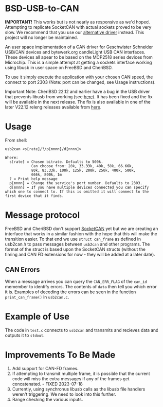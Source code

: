 # BSD-USB-to-CAN

**IMPORTANT!** This works but is not nearly as responsive as we'd hoped. Attempting to replicate SocketCAN with actual sockets proved to be very slow. We recommend that you use our [alternative driver](https://github.com/GrassHopper1977/BSD_GSUSB) instead. This project will no longer be maintained.

An user space implementation of a CAN driver for Geschwister Schneider USB/CAN devices and bytewerk.org candleLight USB CAN interfaces. These devices all apear to be based on the MCP2518 series devices from Microchip. This is a simple attempt at getting a sockets interface working using libusb in user space on FreeBSD and CheriBSD.

To use it simply execute the application with your chosen CAN speed, the connect to port 2303 (Note: port can be changed, see Usage instructions).

Important Note: CheriBSD 22.12 and earlier have a bug in the USB driver that prevents libusb from working (see [here](https://github.com/CTSRD-CHERI/cheribsd/issues/1616)). It has been fixed and the fix will be available in the next release. The fix is also available in one of the later V22.12 releng releases available from [here](https://download.cheribsd.org/snapshots/releng/22.12/arm64/aarch64c/).

# Usage
From shell:
```
usb2can <s[rate]/?/p[nnnn]/d[nnnn]>

Where:
  s[rate] = Chosen bitrate. Defaults to 500k.
            Can choose from: 20k, 33.33k, 40k, 50k, 66.66k,
            80k, 83.33k, 100k, 125k, 200k, 250k, 400k, 500k,
            666k, 800k, 1m
  ? = Print help message
  p[nnnn] = Change the service's port number. Defaults to 2303.
  d[nnnn] = If you have multiple devices connected you can specify which one to connect to. If this is omitted it will connect to the first device that it finds.
```

# Message protocol
FreeBSD and CheriBSD don't support [SocketCAN](https://en.wikipedia.org/wiki/SocketCAN) yet but we are creating an interface that works in a similar fashion with the hope that this will make the transition easier. To that end we use `struct can_frame` as defined in usb2can.h to pass messages between `usb2can` and other programs. The format of the struct is based upon the SocketCAN structs (without the timing and CAN FD extensions for now - they will be added at a later date).

## CAN Errors
When a message arrives you can query the `CAN_ERR_FLAG` of the `can_id` memember to identify errors. The contents of `data` then tell you which error it is. Examples of decoding the errors can be seen in the function `print_can_frame()` in `usb2can.c`.

# Example of Use
The code in `test.c` connects to `usb2can` and transmits and recieves data and outputs it to `stdout`.

# Improvements To Be Made
1. Add support for CAN-FD frames.
2. If attempting to transmit multiple frame, it is possible that the current code will miss the extra messages if any of the frames get concatenated. - FIXED 2023-07-18
3. Currently, using synchronus libusb calls as the libusb file handlers weren't triggering. We need to look into this further.
4. Range checking the various inputs.
